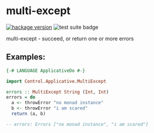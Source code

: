 # multi-except

[![hackage version](https://img.shields.io/hackage/v/multi-except?color=purple)](https://hackage.haskell.org/package/multi-except-0.1.4.0)
![test suite badge](https://github.com/414owen/multi-except/actions/workflows/test.yml/badge.svg)

multi-except - succeed, or return one or more errors

## Examples:

```haskell
{-# LANGUAGE ApplicativeDo #-}

import Control.Applicative.MultiExcept

errors :: MultiExcept String (Int, Int)
errors = do
  a <- throwError "no monad instance"
  b <- throwError "i am scared"
  return (a, b)

-- errors: Errors ["no monad instance", "i am scared"]
```
